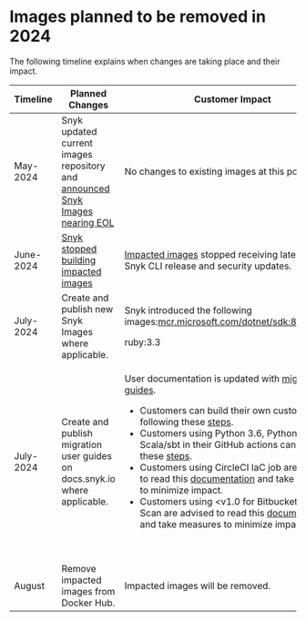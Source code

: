 # Images planned to be removed in 2024

The following timeline explains when changes are taking place and their impact.

<table><thead><tr><th width="138">Timeline</th><th>Planned Changes</th><th>Customer Impact</th></tr></thead><tbody><tr><td>May-2024  </td><td>Snyk updated current images repository and <a href="https://updates.snyk.io/deprecation-notice-for-obsolete-snyk-images-292563">announced Snyk Images nearing EOL</a></td><td>No changes to existing images at this point.</td></tr><tr><td>June-2024</td><td><a href="https://updates.snyk.io/important-update-on-snyk-images-obsolete-software-packages-294548">Snyk stopped building impacted images </a></td><td><a href="images-planned-to-be-removed-in-2024.md#list-of-images-that-are-no-longer-supported-by-snyk">Impacted images</a> stopped receiving latest stable Snyk CLI release and security updates.</td></tr><tr><td>July-2024</td><td>Create and publish new Snyk Images where applicable.</td><td><p>Snyk introduced the following images:<a href="http://mcr.microsoft.com/dotnet/sdk:8.0">mcr.microsoft.com/dotnet/sdk:8.0</a>node:22</p><p>ruby:3.3</p></td></tr><tr><td>July-2024</td><td>Create and publish migration user guides on docs.snyk.io where applicable.</td><td><p>User documentation is updated with <a href="snyk-images-guides-to-migration/">migration guides</a>.</p><ul><li>Customers can build their own custom images, following these <a href="https://docs.snyk.io/scm-ide-and-ci-cd-workflow-and-integrations/snyk-ci-cd-integrations/user-defined-custom-images-for-cli">steps</a>.</li><li>Customers using Python 3.6, Python 3.7 or Scala/sbt in their GitHub actions can follow these <a href="snyk-images-guides-to-migration/github-actions-migration.md">steps</a>.</li><li>Customers using CircleCI IaC job are advised to read this <a href="snyk-images-guides-to-migration/circleci-migration.md">documentation</a> and take measures to minimize impact.</li><li>Customers using &#x3C;v1.0 for Bitbucket Snyk Scan are advised to read this <a href="snyk-images-guides-to-migration/bitbucket-pipelines-migration.md">documentation</a> and take measures to minimize impact.</li></ul><p><br></p></td></tr><tr><td>August</td><td>Remove impacted images from Docker Hub.</td><td>Impacted images will be removed.</td></tr></tbody></table>

